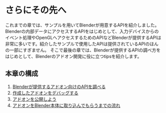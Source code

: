 <div id="ch_title_img_4"></div>

<div id="ch_title_text"></div>

# さらにその先へ

<div id="ch_body"></div>

これまでの章では、サンプルを用いてBlenderが用意するAPIを紹介しました。
Blenderの内部データにアクセスするAPIをはじめとして、入力デバイスからのイベント処理やOpenGLへアクセスするためのAPIなどBlenderが提供するAPIは非常に多いです。紹介したサンプルで使用したAPIは提供されているAPIのほんの一部にすぎません。
そこで最後の章では、Blenderが提供するAPIの調べ方をはじめとして、Blenderのアドオン開発に役に立つtipsを紹介します。

<div id="ch_toc_title"></div>

## 本章の構成

<div id="ch_toc"></div>

1. [Blenderが提供するアドオン向けのAPIを調べる](01_Research_official_Blender_API_for_Add-on.md)
2. [作成したアドオンをデバッグする](02_Debug_Add-on.md)
3. [アドオンを公開しよう](03_Publish_your_Add-on.md)
4. [アドオンをBlender本体に取り込んでもらうまでの流れ](04_Commit_your_Add-on_to_Blender.md)

